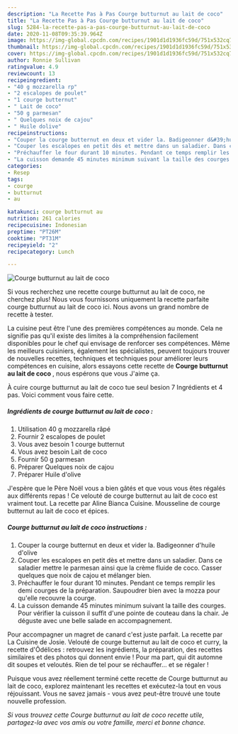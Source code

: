 ```yaml
---
description: "La Recette Pas à Pas Courge butturnut au lait de coco"
title: "La Recette Pas à Pas Courge butturnut au lait de coco"
slug: 5284-la-recette-pas-a-pas-courge-butturnut-au-lait-de-coco
date: 2020-11-08T09:35:39.964Z
image: https://img-global.cpcdn.com/recipes/1901d1d1936fc59d/751x532cq70/courge-butturnut-au-lait-de-coco-photo-principale-de-la-recette.jpg
thumbnail: https://img-global.cpcdn.com/recipes/1901d1d1936fc59d/751x532cq70/courge-butturnut-au-lait-de-coco-photo-principale-de-la-recette.jpg
cover: https://img-global.cpcdn.com/recipes/1901d1d1936fc59d/751x532cq70/courge-butturnut-au-lait-de-coco-photo-principale-de-la-recette.jpg
author: Ronnie Sullivan
ratingvalue: 4.9
reviewcount: 13
recipeingredient:
- "40 g mozzarella rp"
- "2 escalopes de poulet"
- "1 courge butternut"
- " Lait de coco"
- "50 g parmesan"
- " Quelques noix de cajou"
- " Huile dolive"
recipeinstructions:
- "Couper la courge butternut en deux et vider la. Badigeonner d&#39;huile d&#39;olive"
- "Couper les escalopes en petit dès et mettre dans un saladier. Dans ce saladier mettre le parmesan ainsi que la crème fluide de coco. Casser quelques que noix de cajou et mélanger bien."
- "Préchauffer le four durant 10 minutes. Pendant ce temps remplir les demi courges de la préparation. Saupoudrer bien avec la mozza pour qu&#39;elle recouvre la courge."
- "La cuisson demande 45 minutes minimum suivant la taille des courges. Pour vérifier la cuisson il suffit d&#39;une pointe de couteau dans la chair. Je déguste avec une belle salade en accompagnement."
categories:
- Resep
tags:
- courge
- butturnut
- au

katakunci: courge butturnut au 
nutrition: 261 calories
recipecuisine: Indonesian
preptime: "PT26M"
cooktime: "PT31M"
recipeyield: "2"
recipecategory: Lunch

---
```



![Courge butturnut au lait de coco](https://img-global.cpcdn.com/recipes/1901d1d1936fc59d/751x532cq70/courge-butturnut-au-lait-de-coco-photo-principale-de-la-recette.jpg)

Si vous recherchez une recette courge butturnut au lait de coco, ne cherchez plus! Nous vous fournissons uniquement la recette parfaite courge butturnut au lait de coco ici. Nous avons un grand nombre de recette à tester.

La cuisine peut être l'une des premières compétences au monde. Cela ne signifie pas qu'il existe des limites à la compréhension facilement disponibles pour le chef qui envisage de renforcer ses compétences. Même les meilleurs cuisiniers, également les spécialistes, peuvent toujours trouver de nouvelles recettes, techniques et techniques pour améliorer leurs compétences en cuisine, alors essayons cette recette de <strong> Courge butturnut au lait de coco </strong>, nous espérons que vous J'aime ça.

<!--inarticleads1-->

À cuire courge butturnut au lait de coco tue seul besion 7 Ingrédients et 4 pas. Voici comment vous faire cette.

##### Ingrédients de courge butturnut au lait de coco :

1. Utilisation 40 g mozzarella râpé
1. Fournir 2 escalopes de poulet
1. Vous avez besoin 1 courge butternut
1. Vous avez besoin  Lait de coco
1. Fournir 50 g parmesan
1. Préparer  Quelques noix de cajou
1. Préparer  Huile d&#39;olive


J&#39;espère que le Père Noël vous a bien gâtés et que vous vous êtes régalés aux différents repas ! Ce velouté de courge butternut au lait de coco est vraiment tout. La recette par Aline Bianca Cuisine. Mousseline de courge butternut au lait de coco et épices. 

<!--inarticleads2-->

##### Courge butturnut au lait de coco instructions :

1. Couper la courge butternut en deux et vider la. Badigeonner d&#39;huile d&#39;olive
1. Couper les escalopes en petit dès et mettre dans un saladier. Dans ce saladier mettre le parmesan ainsi que la crème fluide de coco. Casser quelques que noix de cajou et mélanger bien.
1. Préchauffer le four durant 10 minutes. Pendant ce temps remplir les demi courges de la préparation. Saupoudrer bien avec la mozza pour qu&#39;elle recouvre la courge.
1. La cuisson demande 45 minutes minimum suivant la taille des courges. Pour vérifier la cuisson il suffit d&#39;une pointe de couteau dans la chair. Je déguste avec une belle salade en accompagnement.


Pour accompagner un magret de canard c&#39;est juste parfait. La recette par La Cuisine de Josie. Velouté de courge butternut au lait de coco et curry, la recette d&#39;Ôdélices : retrouvez les ingrédients, la préparation, des recettes similaires et des photos qui donnent envie ! Pour ma part, qui dit automne dit soupes et veloutés. Rien de tel pour se réchauffer… et se régaler ! 

<!--inarticleads1-->

<p>
Puisque vous avez réellement terminé cette recette de Courge butturnut au lait de coco, explorez maintenant les recettes et exécutez-la tout en vous réjouissant. Vous ne savez jamais - vous avez peut-être trouvé une toute nouvelle profession.
</p>

<p>
<i>Si vous trouvez cette Courge butturnut au lait de coco recette utile, partagez-la avec vos amis ou votre famille, merci et bonne chance.</i>
</p>
